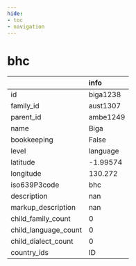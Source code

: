 ```yaml
---
hide:
- toc
- navigation
---
```

# bhc
|                      | info     |
|:---------------------|:---------|
| id                   | biga1238 |
| family_id            | aust1307 |
| parent_id            | ambe1249 |
| name                 | Biga     |
| bookkeeping          | False    |
| level                | language |
| latitude             | -1.99574 |
| longitude            | 130.272  |
| iso639P3code         | bhc      |
| description          | nan      |
| markup_description   | nan      |
| child_family_count   | 0        |
| child_language_count | 0        |
| child_dialect_count  | 0        |
| country_ids          | ID       |